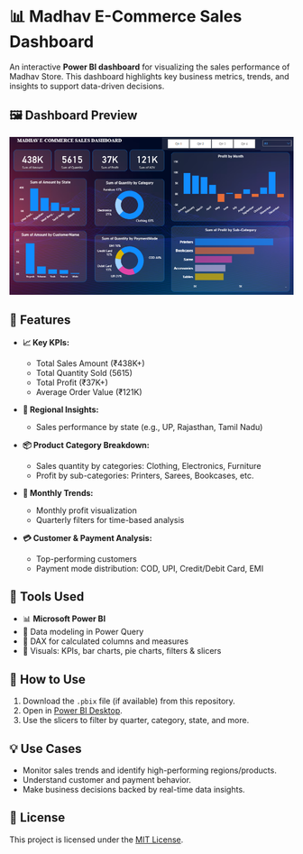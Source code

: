 # 📊 Madhav E-Commerce Sales Dashboard

An interactive **Power BI dashboard** for visualizing the sales performance of Madhav Store. This dashboard highlights key business metrics, trends, and insights to support data-driven decisions.

## 🖼️ Dashboard Preview

<p align="center">
  <img src="./dashboard.png" alt="Dashboard Screenshot" width="800"/>
</p>

## 📌 Features

- **📈 Key KPIs:**
  - Total Sales Amount (₹438K+)
  - Total Quantity Sold (5615)
  - Total Profit (₹37K+)
  - Average Order Value (₹121K)

- **📍 Regional Insights:**
  - Sales performance by state (e.g., UP, Rajasthan, Tamil Nadu)

- **📦 Product Category Breakdown:**
  - Sales quantity by categories: Clothing, Electronics, Furniture
  - Profit by sub-categories: Printers, Sarees, Bookcases, etc.

- **📅 Monthly Trends:**
  - Monthly profit visualization
  - Quarterly filters for time-based analysis

- **💳 Customer & Payment Analysis:**
  - Top-performing customers
  - Payment mode distribution: COD, UPI, Credit/Debit Card, EMI

## 🧰 Tools Used

- 📊 **Microsoft Power BI**
- 🧮 Data modeling in Power Query
- 🧠 DAX for calculated columns and measures
- 🎨 Visuals: KPIs, bar charts, pie charts, filters & slicers


## 🚀 How to Use

1. Download the `.pbix` file (if available) from this repository.
2. Open in [Power BI Desktop](https://powerbi.microsoft.com/en-us/downloads/).
3. Use the slicers to filter by quarter, category, state, and more.


## 💡 Use Cases

- Monitor sales trends and identify high-performing regions/products.
- Understand customer and payment behavior.
- Make business decisions backed by real-time data insights.

  
## 🪪 License

This project is licensed under the [MIT License](LICENSE).
